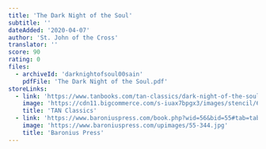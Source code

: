 ```yaml
---
title: 'The Dark Night of the Soul'
subtitle: ''
dateAdded: '2020-04-07'
author: 'St. John of the Cross'
translator: ''
score: 90
rating: 0
files:
  - archiveId: 'darknightofsoul00sain'
    pdfFile: 'The Dark Night of the Soul.pdf'
storeLinks:
  - link: 'https://www.tanbooks.com/tan-classics/dark-night-of-the-soul.html'
    image: 'https://cdn11.bigcommerce.com/s-iuax7bpgx3/images/stencil/640w/products/2980/1871/Dark-Night-of-the-Soul-cover-TC2212__41757.1595444638.jpg?c=1'
    title: 'TAN Classics'
  - link: 'https://www.baroniuspress.com/book.php?wid=56&bid=55#tab=tab-1'
    image: 'https://www.baroniuspress.com/upimages/55-344.jpg'
    title: 'Baronius Press'
---
```


